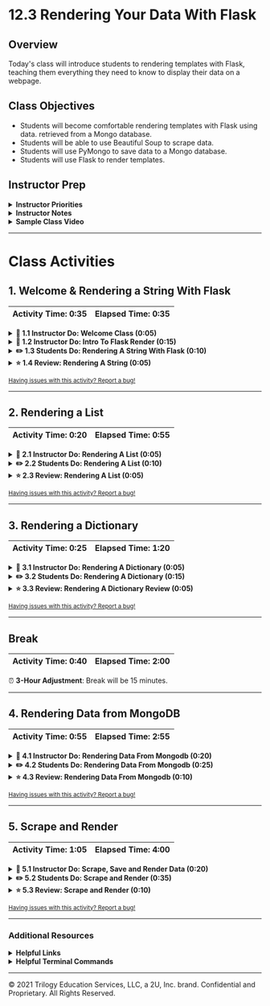# 12.3 Rendering Your Data With Flask

## Overview

Today's class will introduce students to rendering templates with Flask, teaching them everything they need to know to display their data on a webpage.

## Class Objectives

* Students will become comfortable rendering templates with Flask using data. retrieved from a Mongo database.
* Students will be able to use Beautiful Soup to scrape data.
* Students will use PyMongo to save data to a Mongo database.
* Students will use Flask to render templates.

## Instructor Prep

<details>
  <summary><strong>Instructor Priorities</strong></summary>

* Students should be able to create a Flask application that renders a static HTML template.
* Students should be able to create a Flask application that renders an HTML template with data.
* Students should be able to create a flask application that renders an HTML template with data from a Mongo database.
* Students should be able to create a flask application that combines web scraping, document databases, and templating with Flask.

</details>

<details>
  <summary><strong>Instructor Notes</strong></summary>

* You may find that this lesson falls on a weekday due to a holiday shifting the course schedule. In this case, we have provided notes within the LP that will allow you to **easily adjust the length of the lesson to fit into a weekday class**.

  * Be on the lookout for a ⏰ **3-Hour Adjustment** note at the top of activities in this Lesson Plan. If this class is being taught on a weekday, please utilize the directions found in the note. Keep in mind that breaks will be reduced from 40 minutes to the typical 15 minutes for a weekday class as well.

  * Shortening these activities could potentially limit the students' ability to finish them, so please remind them to utilize office hours to clear up any questions they may have.

* Please reference our [Student FAQ](../../../05-Instructor-Resources/README.md#Unit-12-web-scraping-and-document-databases) for answers to questions frequently asked by students of this program. If you have any recommendations for additional questions, feel free to log an issue or a pull request with your desired additions.

</details>

<details>
  <summary><strong>Sample Class Video</strong></summary>

* To view an example class lecture visit (Note video may not reflect latest lesson plan):<br> [Class Video: Part 1](https://codingbootcamp.hosted.panopto.com/Panopto/Pages/Viewer.aspx?id=82f006ac-60a5-468d-afbc-aa8200f8fe7b)<br>
[Class Video: Part 2](https://codingbootcamp.hosted.panopto.com/Panopto/Pages/Viewer.aspx?id=7cd4ff7a-65c8-40b0-b415-aa820121b3fd)

</details>

- - -

# Class Activities

## 1. Welcome & Rendering a String With Flask

| Activity Time:       0:35 |  Elapsed Time:      0:35  |
|---------------------------|---------------------------|

<details>
  <summary><strong>📣 1.1 Instructor Do: Welcome Class (0:05)</strong></summary>

* Open the [slideshow](https://docs.google.com/presentation/d/1BWKWJoy_Cx2WXCZnBjZKTneoZr2l90MD5DQ8-B5m7NQ/edit?usp=sharing) and use slides 1 - 3 to welcome everyone to class, and take a moment to introduce students to today's objectives.

* Explain that, at the end of today's class, we will build a server that scrapes data; saves it to a database; and then renders that data to a webpage.

* Explain that we will begin by rendering a static HTML template in Flask, and gradually work our way to serving templates whose data is from a running Mongo database.

</details>

<details>
  <summary><strong>📣 1.2 Instructor Do: Intro To Flask Render (0:15)</strong></summary>

* Open the [slideshow](https://docs.google.com/presentation/d/1BWKWJoy_Cx2WXCZnBjZKTneoZr2l90MD5DQ8-B5m7NQ/edit?usp=sharing) and use slides 3 - 6 to  go over this unit with the class.

* This demonstration introduce the basics of rendering a template with Flask.

* To begin, navigate to [Activities/Solved/01-Ins_Render_String](Activities/01-Ins_Render_String/Solved), and run: `python app.py` then visit `http://127.0.0.1:5000/` in your browser.

* Next, open [Activities/Solved/01-Ins_Render_String/app.py](Activities/01-Ins_Render_String/Solved/app.py), and change the value of the `text` argument inside `render_template`.

  * Restart the application to show the text rendered on the page has changed.

  * Emphasize that we did _not_ change the HTML.

* Explain that using **templates** allows us to dynamically configure what is displayed in a "preconfigured" (i.e., templated) web page.

  * Point out that the value of `text` is determined dynamically—we could set it equal to the result of a function call or _database query_, for example, and generate web pages reflecting the result of the query or function call.

* Explain that today's lesson will begin with a closer look at this demonstration, and proceed with exercises on:

  * Rendering collections (dicts and lists) with Flask

  * Rendering views over MongoDB with Flask

  * Scraping data into MongoDB

* Remind students that a major impetus for the use of templates is that it allows us to keep our webpage markup separate from our server logic.

  * Explain that Flask expects templates stored in a top-level directory called `templates`.

```python
/app.py
/templates
    /index.html
```

* Begin by opening `templates/index.html`.

* Point out the line containing `{{ text }}`.

  * Explain that the double brackets mark a place where we can "plug in" a variable value for `text`.

**Example `index.html`**

```html
<body>
  <div>
    <!-- Render our data -->
    <h1>{{ text }}</h1>
  </div>
</body>
```

* Remind students that we can change what is displayed in `{{ text }}` by updating the code on our server.

* Open `app.py`, and emphasize the following.

  * We must either import `render_template` from `flask`, or refer to it as `flask.render_template`.

  * We call `render_template` with _only_ the filename of the template we want to render. This is possible because we've adhered to the convention of placing our templates in the `templates` directory.

  * We pass the string `"hurricanes are a comin"` as a _keyword argument_ to `render_template`. Point out that the keyword, `text`, corresponds to the value we placed in double brackets in `index.html`. This is how the server knows what data to use to "fill out" the template.

* Make sure to point where this file lives and where it looks for files to render.

**Example `app.py`**

```python
# Dependencies
from flask import Flask, render_template

# Create Flask app
app = Flask(__name)


# Create route that renders index.html template and takes in the static string "hurricanes are a comin".
@app.route("/")
def echo():
    return render_template("index.html", text="Serving up cool text from the Flask server!!")
```

* Take a moment to demonstrate the application again, and address any remaining questions before moving on.

</details>

<details>
  <summary><strong>✏️ 1.3 Students Do: Rendering A String With Flask (0:10)</strong></summary>

* Open the [slideshow](https://docs.google.com/presentation/d/1BWKWJoy_Cx2WXCZnBjZKTneoZr2l90MD5DQ8-B5m7NQ/edit?usp=sharing) and use slides 7 and 8 to present this activity to the class.

* **Files:**

* [02-Stu_Render_String/templates/index.html](Activities/02-Stu_Render_String/Unsolved/templates/index.html)

* [02-Stu_Render_String/templates/bonus.html](Activities/02-Stu_Render_String/Unsolved/templates/bonus.html)

* [02-Stu_Render_String/app.py](Activities/02-Stu_Render_String/Unsolved/app.py)

* **Instructions:**

* Create a webpage that will return a welcome message with a name returned from your flask app.

* Add a paragraph underneath to display a hobby of your own; this will also be returned from the back end..

* Create a link to a bonus page that routes you to an entirely new static html page and also returns both your name and hobby from the back end.

* **Bonus**

* Add a link back to the home page in your bonus page.

* **Hints**

* Consult the [Flask Render Docs](http://flask.pocoo.org/docs/0.12/quickstart/#rendering-templates) for reference.

</details>

<details>
  <summary><strong>⭐ 1.4 Review: Rendering A String (0:05)</strong></summary>

* Open the [slideshow](https://docs.google.com/presentation/d/1BWKWJoy_Cx2WXCZnBjZKTneoZr2l90MD5DQ8-B5m7NQ/edit?usp=sharing) and leave slide 9 open while reviewing the activity with the class.

* Open [02-Stu_Render_String/app.py](Activities/02-Stu_Render_String/Solved/app.py) and go through the code and explaining"

  * Import libraries and setup the Flask app.

  * A name and hobby variable are declared then used later in the templates.

  * One route is set to the `/` url. This will return the `index.html` template as well as the name and hobby variables used on the web page.

  * A second route is set to the `/bonus` url. This will return the `bonus.html` template along with the same variables as the other route.

* Next, open to [02-Stu_Render_String/index.html](Activities/02-Stu_Render_String/Solved/templates/index.html) and [02-Stu_Render_String/bonus.html](Activities/02-Stu_Render_String/Solved/templates/bonus.html) in an editor, explaining:

  * The variable are placed inside curly braces and passed from the Flask app.

  * A link to the route `bonus` which will hit the route on the backend to render the `bonus.html` template.

  * A similar approach is taken on the `bonus.html` page but this time a link is added to route back to `/`.

* Answer any questions before moving on.

</details>

<sub>[Having issues with this activity? Report a bug!](https://bit.ly/3aRc8MU)</sub>

- - -

## 2. Rendering a List

| Activity Time:       0:20 |  Elapsed Time:      0:55  |
|---------------------------|---------------------------|

<details>
  <summary><strong>📣 2.1 Instructor Do: Rendering A List (0:05)</strong></summary>

* Open the [slideshow](https://docs.google.com/presentation/d/1BWKWJoy_Cx2WXCZnBjZKTneoZr2l90MD5DQ8-B5m7NQ/edit?usp=sharing) and use slides 10 and 11 to present this unit to the class.

* Change into [Activities/03-Ins_Render_Lis/Solved](Activities/03-Ins_Render_List/Solved) and run `python app.py`.

* Explain to them that the setup is the same as rendering a string, but we will be manipulating a list instead of a simple string value. We are working our way up to rendering data from a Mongo database, and this will give you more practice with the basics.

* The main difference in this activity is we will be looping through the elements of a list. Open `app.py` to show a list can be passed and returned to a template.

```python
def index():
    team_list = ["Jumpers", "Dunkers", "Dribblers", "Passers"]
    return render_template("index.html", list=team_list)
```

* Next open the `index.html` and explain that a new syntax will allow a for loop to go through the list on the front end. This for loop will go through the list passed in the backend and create a new `<li>` for each name in the list.

```python
{% for name in list %}
  <li>{{ name }}</li>
{% endfor %}
```

* Emphasize that for code we are going to render to the page, we use the syntax: `{{ this will be displayed }}`

  * In particular, emphasize the double brackets, `{{...}}`.

<!-- * For code such as a loop, we use `{% this will not be displayed %}` -->

  * In particular, emphasize the "percent brackets", `{%...%}`.

  * Explain that "percent brackets" are used to implement logic within our templates.

  * Explain, to end a for loop `{% endfor %}` must be added at the end. Everything in between the percent brackets will be added to the webpage with each iteration of the loop.

* Identify the loop vs the `name` argument that will be rendered.

</details>

<details>
  <summary><strong>✏️ 2.2 Students Do: Rendering A List (0:10)</strong></summary>

* Open the [slideshow](https://docs.google.com/presentation/d/1BWKWJoy_Cx2WXCZnBjZKTneoZr2l90MD5DQ8-B5m7NQ/edit?usp=sharing) and use slides 12 and 13 to present this activity to the class.

* Run [04-Stu_Render_List/app.py](Activities/04-Stu_Render_List/Solved/app.py) in a terminal then visit local host to display what the students need to achieve. 'Explain that the server will return a list and the html page will loop through 'it and/to?' display a unique movie card for each movie in the list.

* **Files**

* [04-Stu_Render_List/index.html](Activities/04-Stu_Render_List/Unsolved/templates/index.html)

* **Instructions**

* Create a web page that will display a list of your top five favorite movies.

* Add style to your webpage by using [bootstrap cards](https://getbootstrap.com/docs/4.0/components/card/) add whatever info you like.

</details>

<details>
  <summary><strong>⭐ 2.3 Review: Rendering A List (0:05)</strong></summary>

* Open the [slideshow](https://docs.google.com/presentation/d/1BWKWJoy_Cx2WXCZnBjZKTneoZr2l90MD5DQ8-B5m7NQ/edit?usp=sharing) and leave slide 14 open while reviewing the activity with the class.

* Open [04-Stu_Render_List/templates/index.html](Activities/04-Stu_Render_List/Solved/templates/index.html) in an editor and go through the code. Be sure to explain:

  * To loop through the returned movie from the Flask app, percent brackets are used.

  * Additional code that is placed inside will also get duplicated.

  * When the server talks to a database this will be a way for a web page to create enough content.

</details>

<sub>[Having issues with this activity? Report a bug!](https://bit.ly/2JPa38h)</sub>

- - -

## 3. Rendering a Dictionary

| Activity Time:       0:25 |  Elapsed Time:      1:20  |
|---------------------------|---------------------------|

<details>
  <summary><strong>📣 3.1 Instructor Do: Rendering A Dictionary (0:05)</strong></summary>

* Open the [slideshow](https://docs.google.com/presentation/d/1BWKWJoy_Cx2WXCZnBjZKTneoZr2l90MD5DQ8-B5m7NQ/edit?usp=sharing) and use slides 15 and 16 to present this unit to the class.

* Change into [Activities/05-Ins_Render_Dict](Activities/05-Ins_Render_Dict/Solved) and run `python app.py`.

* Consider taking a minute to review lists vs dictionaries.

  * Check for understanding: "What is the difference between a list and a dict?

  * They should be able to tell you that **dictionaries have key, value pairs**.

* Explain that in this activity we are going to access the dictionary values by using dot notation.

**Example `app.py`**

```python
def index():
    player_dictionary = {"player_1": "Jessica",
                         "player_2": "Mark"}
    return render_template("index.html", dict=player_dictionary)
```

**Example `index.html`**

```html
<ul style="list-style: none;">
    <li>{{ dict.player_1 }}</li>
    <li>{{ dict.player_2 }}</li>
</ul>
```

* Check that they understand how we are accessing our data.

  * Point out the "formula" for retrieving data via dot notation: `<dict_name>.<key>`.

</details>

<details>
  <summary><strong>✏️ 3.2 Students Do: Rendering A Dictionary (0:15)</strong></summary>

* ⏰ **3-Hour Adjustment**: Reduce activity time to 10 minutes.

* Open the [slideshow](https://docs.google.com/presentation/d/1BWKWJoy_Cx2WXCZnBjZKTneoZr2l90MD5DQ8-B5m7NQ/edit?usp=sharing) and use slides 17 and 18 to present the activity to the class.

* First demo the what the students should be creating by running the [06-Stu_Render_Dict/app.py](Activities/06-Stu_Render_Dict/Solved/app.py) and going to local host on your browser.

* **Files**

* [06-Stu_Render_Dict/index.html](Activities/06-Stu_Render_Dict/Unsolved/templates/index.html)

* [06-Stu_Render_Dict/app.py](Activities/06-Stu_Render_Dict/Unsolved/app.py)

* **Instructions**

* Create a list of dictionaries that include the name and type of animal.

* Loop through the list and display an un ordered list on the webpage.

* Each line should include the name of the animal and type.

* Add some CSS styling to each list item.

</details>

<details>
  <summary><strong>⭐ 3.3 Review: Rendering A Dictionary Review (0:05)</strong></summary>

* Open the [slideshow](https://docs.google.com/presentation/d/1BWKWJoy_Cx2WXCZnBjZKTneoZr2l90MD5DQ8-B5m7NQ/edit?usp=sharing) and leave slide 19 open while reviewing the activity with the class.

* First, open up [06-Stu_Render_Dict/app.py](Activities/06-Stu_Render_Dict/Solved/app.py) and go through the code. Explaining as you go:

  * Create and setup a Flask instance.

  * Next create a list of dictionaries passed to the route.

  * Create a route that will return an `index.html` and a list of dictionaries.

* Next open up [06-Stu_Render_Dict/index.html](Activities/06-Stu_Render_Dict/Solved/templates/index.html) and go through the code. Explaining as you go:

  * Setup a for loop with the percent bracket notation.

  * Looping through a list of dictionaries is the same as any other list. Combine the dot notation to access a dictionary with the for loop to display both the name and type.

  * Finally, inline CSS is used here.  Note that using a separate CSS file will also work as long as it's referenced correctly.

</details>

<sub>[Having issues with this activity? Report a bug!](https://bit.ly/2UOW0pL)</sub>

- - -

## Break

| Activity Time:       0:40 |  Elapsed Time:      2:00  |
|---------------------------|---------------------------|

⏰ **3-Hour Adjustment**: Break will be 15 minutes.

- - -

## 4. Rendering Data from MongoDB

| Activity Time:       0:55 |  Elapsed Time:      2:55  |
|---------------------------|---------------------------|

<details>
  <summary><strong>📣 4.1 Instructor Do: Rendering Data From Mongodb (0:20)</strong></summary>

* Open the [slideshow](https://docs.google.com/presentation/d/1BWKWJoy_Cx2WXCZnBjZKTneoZr2l90MD5DQ8-B5m7NQ/edit?usp=sharing) and use slides 21 and 22 to present this unit to the class.

* The following are culminating activities which introduce MongoDB.

* The first thing we need to do is get Mongo running, after which we can launch our app.

* Next, students will put into practice everything they have done so far and now render data from a Mongo database. The first step is to get Mongo up and running by following the steps below

  * In  terminal run `mongod` to start the Mongo daemon.

  * Open another terminal tab and run `mongo` to start connect to `mongod`

  * In terminal run `show databases` to confirm connection and show a list of available local databases.

* Once connection to the local Mongo database is made open [Activities/09-Ins_Render_From_Mongo/Solved](Activities/07-Ins_Render_From_Mongo/Solved), run `python app.py` and then navigate to `http://localhost:5000/` to display the rendered data from the database.

* Open [Activities/07-Ins_Render_From_Mongo/Solved/app.py](Activities/07-Ins_Render_From_Mongo/Solved/app.py) in an editor and go through the code.

  * Pymongo is imported and a Flask app is created.

  * A connection is set up to the Mongo client.

  * Connect to a database called `team_db` if the database is not already available one will be created.

  * Here, the collection is dropped to avoid the data inserting and duplicating every time the server is reset.

  * The collection will be remade each time and the documents are inserted into the collection.

```python
# Import our pymongo library, which lets us connect our Flask app to our Mongo database.
import pymongo

# Create an instance of our Flask app.
app = Flask(__name__)

# Create connection variable
conn = 'mongodb://localhost:27017'

# Pass connection to the pymongo instance.
client = pymongo.MongoClient(conn)

# Connect to a database. Will create one if not already available.
db = client.team_db

# Drops collection if available to remove duplicates
db.team.drop()

# Creates a collection in the database and inserts two documents
db.team.insert_many(
    [
        {
            'player': 'Jessica',
            'position': 'Point Guard'
        },
        {
            'player': 'Mark',
            'position': 'Center'
        }
    ]
)
```

* Students may get distracted by the details of creating our client, db and collection, so be sure to check for understanding on these points in particular.

* Next, let's break down our view. Retrieve the documents from the Mongo database.

```python
# Set route
@app.route('/')
def index():
    # Store the entire team collection in a list
    teams = list(db.team.find())
    print(teams)

    # Return the template with the teams list passed in
    return render_template('index.html', teams=teams)
```

* Finally, comment out the inserted data, re-run the `python app.py` and navigate back to `http://localhost:5000/` to show that instead of the data available on the Flask app it is retrieved from the Mongo database.

</details>

<details>
  <summary><strong>✏️ 4.2 Students Do: Rendering Data From Mongodb (0:25)</strong></summary>

* ⏰ **3-Hour Adjustment**: Reduce activity time to 20 minutes.

* Open the [slideshow](https://docs.google.com/presentation/d/1BWKWJoy_Cx2WXCZnBjZKTneoZr2l90MD5DQ8-B5m7NQ/edit?usp=sharing) and use slides 23 and 24 to present this activity to the class.

* Preview the solution in  [10-Stu_Render_From_Mongo/Solved](Activities/08-Stu_Render_From_Mongo/Solved) to the students. Make sure to remind students that they need to have `mongod` running in a terminal.

* **Files**

* [10-Stu_Render_From_Mongo/app.py](Activities/08-Stu_Render_From_Mongo/Unsolved/app.py)

* [10-Stu_Render_From_Mongo/template/index.html](Activities/08-Stu_Render_From_Mongo/Unsolved/templates/index.html)

* **Instructions**

  * Create a file called `insert_data.py` and setup a connection to mongo using pymongo.

  * Next, insert at least five store items that each include, type, cost, and stock into a mongo databases and collection.

  * Run the file (Why would we not want this in the app.py file?).

  * Setup a Flask app that makes a connection to the database and collection you created.

  * Return to a list of all the full inventory.

  * Display the type of item and cost of the item on the webpage.

* **Bonus**

  * Display cost for each item by (cost \* stock).

* **Hints**

  * Use [bootstrap cards](https://getbootstrap.com/docs/4.0/components/card/) to clean up the look.

</details>

<details>
  <summary><strong>⭐ 4.3 Review: Rendering Data From Mongodb (0:10)</strong></summary>

* Open the [slideshow](https://docs.google.com/presentation/d/1BWKWJoy_Cx2WXCZnBjZKTneoZr2l90MD5DQ8-B5m7NQ/edit?usp=sharing) and leave slide 25 open while reviewing the activity with the class.

* Open [08-Stu_Render_From_Mongo/Solved](Activities/08-Stu_Render_From_Mongo/Solved) and first navigate to the `insert_data.py` file in an editor. Go through the code explaining:

  * This file will insert the data once to avoid duplication. If the code remained on the Flask app, the data would be inserted every time the server was re-run.

  * The connection to a mongo db and collection is made and data inserted.

* Next navigate to `app.py` and go through the code, explaining:

  * A connection is made to mongo db and collection.

  * When the "/" is hit on the browser a query is performed on the collection to return and list all the results.

  * Finally the list from the db is passed to be used by the `index.html` on the front end.

* Lastly, navigate to `index.html` and explain:

  * A for loop is set up to go through the list served from the backend.

  * Dot notation is used access the index of the dictionary.

  * For the bonus, math can be performed inside the curly braces.

</details>

<sub>[Having issues with this activity? Report a bug!](https://bit.ly/2UQFHZL)</sub>

- - -

## 5. Scrape and Render

| Activity Time:       1:05 |  Elapsed Time:      4:00  |
|---------------------------|---------------------------|

<details>
  <summary><strong>📣 5.1 Instructor Do: Scrape, Save and Render Data (0:20)</strong></summary>

* Open the [slideshow](https://docs.google.com/presentation/d/1BWKWJoy_Cx2WXCZnBjZKTneoZr2l90MD5DQ8-B5m7NQ/edit?usp=sharing) and use slides 26 and 27 to present this unit to the class.

* This is the culminating activity where they will scrape a url, insert the data into Mongo, query it on the server, and render the query results on the page.

* This activity is similar to the previous one, with the additional requirement of web scraping.

* Change into [Activities/09-Ins_Scrape_And_Render](Activities/09-Ins_Scrape_And_Render/Solved), and run `python app.py`

* Open up `http://localhost:5000/` and click the Find Awesome Deals button.

* This button calls our `scrape_phone.py` file, which does just that: scrapes a phone listing from an online shopping site and saves the results to a Mongo database.

* After you scrape, your path will say `/scrape`. Click back to go back to the index route to see the data that was scraped.

* Open [09-Ins_Scrape_And_Render/app.py](Activities/09-Ins_Scrape_And_Render/Solved/app.py) and go through the code explaining:

  * There is a new library being used called `flask_pymongo`. Documentation can be found at <https://flask-pymongo.readthedocs.io/en/latest/>. As defined by the docs _Flask-PyMongo bridges Flask and PyMongo, so that you can use Flask’s normal mechanisms to configure and connect to MongoDB._

  * There are similarities here to previous examples, but a few key differences that you should review.

  * Before continuing, be sure to instruct students to install this new library. To do so, run the `pip install flask_pymongo` command in their terminal.

```python
from flask import Flask, render_template, redirect
from flask_pymongo import PyMongo

app = Flask(__name__)

# Use flask_pymongo to set up mongo connection
app.config["MONGO_URI"] = "mongodb://localhost:27017/phone_app"
mongo = PyMongo(app)

# Or set inline
# mongo = PyMongo(app, uri="mongodb://localhost:27017/phone_app")

@app.route('/')
def index():
    # find one document from our mongo db and return it.
    listings = mongo.db.listings.find_one()
    # pass that listing to render_template
    return render_template("index.html", listings=listings)

# set our path to /scrape
@app.route("/scrape")
def scraper():
    # create a listings database
    listings = mongo.db.listings
    # call the scrape function in our scrape_phone file. This will scrape and save to mongo.
    listings_data = scrape_phone.scrape()
    # update our listings with the data that is being scraped.
    listings.update(
        {},
        listings_data,
        upsert=True
    )
    # return a message to our page so we know it was successful.
    return redirect("/", code=302)
```

* Next, open [09-Ins_Scrape_And_Render/scrape_phone.py](Activities/09-Ins_Scrape_And_Render/Solved/scrape_phone.py) and go through the code explaining:

  * Import dependencies that allow for web scraping.

  * The Scraped function retrieves the HTML page, then parses with Beautiful Soup.

  * The scrape function the will retrieve a headline, price and number of reviews from the Beautiful Soup object.

  * Finally, this object will be stored in a dictionary.

```python
# Automates browser actions
from splinter import Browser

# Parses the html
from bs4 import BeautifulSoup
import pandas as pd

# For scraping with Chrome
from webdriver_manager.chrome import ChromeDriverManager


def scrape():
    # Setup splinter
    executable_path = {'executable_path': ChromeDriverManager().install()}
    browser = Browser('chrome', **executable_path, headless=False)

    # Set an empty dict for listings that we can save to Mongo
    listings = {}
    # The url we want to scrape
    url = "https://webscraper.io/test-sites/e-commerce/allinone/phones/touch"
    # Call visit on our browser and pass in the url we want to scrape
    browser.visit(url)
    # Let it sleep for 1 second
    time.sleep(1)
    # Return all of the html on our page
    html = browser.html
    # Create a BeautifulSoup object, pass in our HTML, and call 'html.parser'
    soup = BeautifulSoup(html, "html.parser")

    # Build our dictionary for headline, price and neighborhood from our scraped data.
    listings["headline"] = soup.find("a", class_="title").get_text()
    listings["price"] = soup.find("h4", class_="price").get_text()
    listings["reviews"] = soup.find("p", class_="pull-right").get_text()

    # Quit the browser
    browser.quit()

    # Return our dictionary
    return listings
```

* Take a moment to emphasize how we add keys to dictionaries, as we do with `listings` towards the end of `scrape`.

</details>

<details>
  <summary><strong>✏️ 5.2 Students Do: Scrape and Render (0:35)</strong></summary>

* ⏰ **3-Hour Adjustment**: Skip this **Students Do** activity and continue on to the review activity.

* Open the [slideshow](https://docs.google.com/presentation/d/1BWKWJoy_Cx2WXCZnBjZKTneoZr2l90MD5DQ8-B5m7NQ/edit?usp=sharing) and use slides 28 and 29 to present this activity to the class.

* Demo the activity by running [10-Stu_Scrape_Weather/app.py](Activities/10-Stu_Scrape_Weather/Solved/app.py) in terminal and navigating to localhost in a browser. Explain to students that every time the button is clicked the weather in Costa Rica will be scraped, stored in a database and returned to the webpage.

* **Files:**

  * [10-Stu_Scrape_Weather/templates/index.html](Activities/10-Stu_Scrape_Weather/Unsolved/templates/index.html)

  * [10-Stu_Scrape_Weather/app.py](Activities/10-Stu_Scrape_Weather/Unsolved/app.py)

  * [10-Stu_Scrape_Weather/scrape_costa.py](Activities/10-Stu_Scrape_Weather/Unsolved/scrape_costa.py)

* **Instructions**

* [10-Stu_Scrape_Weather/README.md](Activities/10-Stu_Scrape_Weather/README.md)

</details>

<details>
  <summary><strong>⭐ 5.3 Review: Scrape and Render (0:10)</strong></summary>

* ⏰ **3-Hour Adjustment**: This review activity is now an **Everyone Do**.

* Open the [slideshow](https://docs.google.com/presentation/d/1BWKWJoy_Cx2WXCZnBjZKTneoZr2l90MD5DQ8-B5m7NQ/edit?usp=sharing) and leave slide 30 open while reviewing the activity with the class.

  * Spend only 20 minutes on this activity.

  * Use the review section as guidance for talking points as you live-code along with the students.

  * Be sure to take your time and answer all student questions along the way.

* Start by reviewing [Activities/10-Stu_Scrape_Weather/scrape_costa.py](Activities/10-Stu_Scrape_Weather/Solved/scrape_costa.py) first. Go through the code explaining:

  * The `scrape_costa` function contains all of the code to scrape the website and return a Python dictionary of the data.

  * The sleep timer is used to wait for the page to load.

    ```python
    time.sleep(1)
    ```

  * The average temperatures are located in a div tag with the id of `weather`.

    ```python
    avg_temps = soup.find('div', id='weather')
    ```

  * The min and max temps can be found by searching for the strong tags within the weather div.

    ```python
    # Get the min avg temp
    min_temp = avg_temps.find_all('strong')[0].text

    # Get the max avg temp
    max_temp = avg_temps.find_all('strong')[1].text
    ```

  * For the bonus, the image src is a relative path that needs to be joined with the base url.

    ```python
    # BONUS: Find the src for the sloth image
    relative_image_path = soup.find_all('img')[2]["src"]
    sloth_img = url + relative_image_path
    ```

  * A dictionary is used to store the values found during scraping.

    ```python
    # Store data in a dictionary
    costa_data = {
        "sloth_img": sloth_img,
        "min_temp": min_temp,
        "max_temp": max_temp
    }
    ```

  * The browser can be closed after all of the data has been scraped.

  * Finally, the data is returned as a Python dictionary.

    ```python
    # Return results
    return costa_data
    ```

* Next, open [10-Stu_Scrape_Weather/app.py](Activities/10-Stu_Scrape_Weather/Solved/app.py) and explain the following:

  * A database connection is made using PyMongo.
    ```python
    # Use PyMongo to establish Mongo connection
    mongo = PyMongo(app, uri="mongodb://localhost:27017/weather_app")
    ```

  * The first route will default to the `index.html` page.

  * The data for the homepage is retrieved from the mongo database collection.

  * The Flask `render_template` function is used to insert the temperature data into the homepage.

    ```python
    # Route to render index.html template using data from Mongo
    @app.route("/")
    def home():

        # Find one record of data from the mongo database
        destination_data = mongo.db.collection.find_one()

        # Return template and data
        return render_template("index.html", vacation=destination_data)
    ```

  * The `/scrape` route is used to scrape the external webpage and store the data in mongo.

    ```python
    # Route that will trigger the scrape function
    @app.route("/scrape")
    def scrape():

        # Run the scrape function
        costa_data = scrape_costa.scrape_info()

        # Update the Mongo database using update and upsert=True
        mongo.db.collection.update({}, costa_data, upsert=True)

        # Redirect back to home page
        return redirect("/")
    ```

* Lastly, open  [10-Stu_Scrape_Weather/index.html](Activities/10-Stu_Scrape_Weather/Solved/templates/index.html) to show how the data is inserted into the HTML using the templating system.

  ```html
  <img src="{{ vacation.sloth_img }}" alt="Sloth">
  <h2>The typical weather in Costa Rica is:</h2>
  <h3>Max Temp: {{ vacation.max_temp }}</h3>
  <h3>Min Temp: {{ vacation.min_temp }}</h3>
  ```

* Encourage students to rework this problem as it will help them with the homework assignment.

* Take a moment to answer any remaining questions before slacking out the solution and dismissing class.

</details>

<sub>[Having issues with this activity? Report a bug!](https://bit.ly/3bQ2PNo)</sub>

- - -

### Additional Resources

<details>
  <summary><strong>Helpful Links</strong></summary>

* [Flask Render Docs](http://flask.pocoo.org/docs/0.12/quickstart/#rendering-templates)
* [Manage Mongod Processes](https://docs.mongodb.com/manual/tutorial/manage-mongodb-processes/)
* [mongo vs mongod](https://stackoverflow.com/questions/4883045/mongodb-difference-between-running-mongo-and-mongod-databases)
* [pymongo docs](https://api.mongodb.com/python/current/)
* [splinter docs](https://splinter.readthedocs.io/en/latest/)

</details>

<details>
  <summary><strong>Helpful Terminal Commands</strong></summary>

* Find instances of Mongo `ps aux | grep mongod`
* Kill process `kill -9 [pid]`
* Drop Mongo Database `use <db name here>` then `db.runCommand( { dropDatabase: 1 } )`

</details>

- - -

© 2021 Trilogy Education Services, LLC, a 2U, Inc. brand. Confidential and Proprietary. All Rights Reserved.
